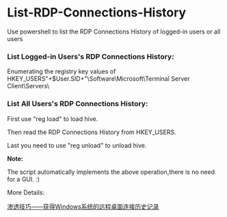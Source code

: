 # List-RDP-Connections-History
Use powershell to list the RDP Connections History of logged-in users or all users

### List Logged-in Users's RDP Connections History:

Enumerating the registry key values of HKEY_USERS\"+$User.SID+"\Software\Microsoft\Terminal Server Client\Servers\

### List All Users's RDP Connections History:

First use "reg load" to load hive.

Then read the RDP Connections History from HKEY_USERS.

Last you need to use "reg unload" to unload hive. 

**Note:**

The script automatically implements the above operation,there is no need for a GUI. :)


More Details:

[渗透技巧——获得Windows系统的远程桌面连接历史记录](https://3gstudent.github.io/3gstudent.github.io/%E6%B8%97%E9%80%8F%E6%8A%80%E5%B7%A7-%E8%8E%B7%E5%BE%97Windows%E7%B3%BB%E7%BB%9F%E7%9A%84%E8%BF%9C%E7%A8%8B%E6%A1%8C%E9%9D%A2%E8%BF%9E%E6%8E%A5%E5%8E%86%E5%8F%B2%E8%AE%B0%E5%BD%95/)
